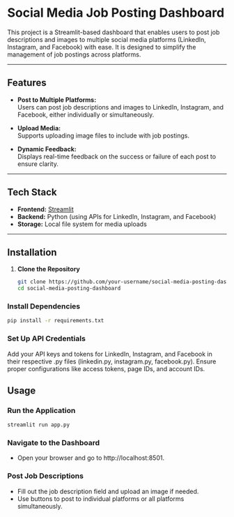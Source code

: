 # **Social Media Job Posting Dashboard**

This project is a Streamlit-based dashboard that enables users to post job descriptions and images to multiple social media platforms (LinkedIn, Instagram, and Facebook) with ease. It is designed to simplify the management of job postings across platforms.

---

## **Features**

- **Post to Multiple Platforms:**  
  Users can post job descriptions and images to LinkedIn, Instagram, and Facebook, either individually or simultaneously.

- **Upload Media:**  
  Supports uploading image files to include with job postings.

- **Dynamic Feedback:**  
  Displays real-time feedback on the success or failure of each post to ensure clarity.

---

## **Tech Stack**

- **Frontend:** [Streamlit](https://streamlit.io/)
- **Backend:** Python (using APIs for LinkedIn, Instagram, and Facebook)
- **Storage:** Local file system for media uploads

---

## **Installation**

1. **Clone the Repository**
   ```bash
   git clone https://github.com/your-username/social-media-posting-dashboard.git
   cd social-media-posting-dashboard
### Install Dependencies
```bash
pip install -r requirements.txt
```
### Set Up API Credentials

Add your API keys and tokens for LinkedIn, Instagram, and Facebook in their respective .py files (linkedin.py, instagram.py, facebook.py).
Ensure proper configurations like access tokens, page IDs, and account IDs.

## Usage
### Run the Application

```bash
streamlit run app.py
```
### Navigate to the Dashboard

- Open your browser and go to http://localhost:8501.
### Post Job Descriptions

- Fill out the job description field and upload an image if needed.
- Use buttons to post to individual platforms or all platforms simultaneously.
